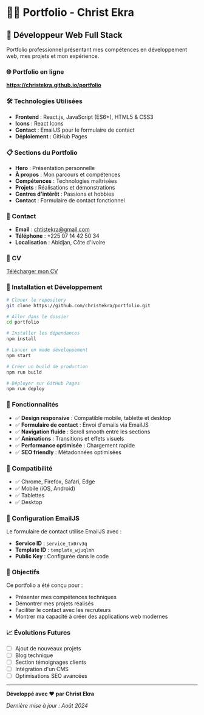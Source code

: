 # 👨‍💻 Portfolio - Christ Ekra

## 🚀 Développeur Web Full Stack

Portfolio professionnel présentant mes compétences en développement web, mes projets et mon expérience.

### 🌐 Portfolio en ligne
**https://christekra.github.io/portfolio**

### 🛠️ Technologies Utilisées
- **Frontend** : React.js, JavaScript (ES6+), HTML5 & CSS3
- **Icons** : React Icons
- **Contact** : EmailJS pour le formulaire de contact
- **Déploiement** : GitHub Pages

### 📋 Sections du Portfolio
- **Hero** : Présentation personnelle
- **À propos** : Mon parcours et compétences
- **Compétences** : Technologies maîtrisées
- **Projets** : Réalisations et démonstrations
- **Centres d'intérêt** : Passions et hobbies
- **Contact** : Formulaire de contact fonctionnel

### 📧 Contact
- **Email** : chtistekra@gmail.com
- **Téléphone** : +225 07 14 42 50 34
- **Localisation** : Abidjan, Côte d'Ivoire

### 📄 CV
[Télécharger mon CV](cv.pdf)

### 🚀 Installation et Développement

```bash
# Cloner le repository
git clone https://github.com/christekra/portfolio.git

# Aller dans le dossier
cd portfolio

# Installer les dépendances
npm install

# Lancer en mode développement
npm start

# Créer un build de production
npm run build

# Déployer sur GitHub Pages
npm run deploy
```

### 🎨 Fonctionnalités
- ✅ **Design responsive** : Compatible mobile, tablette et desktop
- ✅ **Formulaire de contact** : Envoi d'emails via EmailJS
- ✅ **Navigation fluide** : Scroll smooth entre les sections
- ✅ **Animations** : Transitions et effets visuels
- ✅ **Performance optimisée** : Chargement rapide
- ✅ **SEO friendly** : Métadonnées optimisées

### 📱 Compatibilité
- ✅ Chrome, Firefox, Safari, Edge
- ✅ Mobile (iOS, Android)
- ✅ Tablettes
- ✅ Desktop

### 🔧 Configuration EmailJS
Le formulaire de contact utilise EmailJS avec :
- **Service ID** : `service_tx0rv3q`
- **Template ID** : `template_wjuqlmh`
- **Public Key** : Configurée dans le code

### 🎯 Objectifs
Ce portfolio a été conçu pour :
- Présenter mes compétences techniques
- Démontrer mes projets réalisés
- Faciliter le contact avec les recruteurs
- Montrer ma capacité à créer des applications web modernes

### 📈 Évolutions Futures
- [ ] Ajout de nouveaux projets
- [ ] Blog technique
- [ ] Section témoignages clients
- [ ] Intégration d'un CMS
- [ ] Optimisations SEO avancées

---

**Développé avec ❤️ par Christ Ekra**

*Dernière mise à jour : Août 2024*
